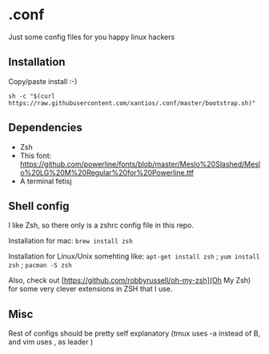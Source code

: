 # .conf
Just some config files for you happy linux hackers

Installation
--------

Copy/paste install :-)

``sh -c "$(curl https://raw.githubusercontent.com/xantios/.conf/master/bootstrap.sh)"``

Dependencies
---------
- Zsh
- This font: https://github.com/powerline/fonts/blob/master/Meslo%20Slashed/Meslo%20LG%20M%20Regular%20for%20Powerline.ttf
- A terminal fetisj 

Shell config
---------

I like Zsh, so there only is a zshrc config file in this repo. 

Installation for mac: 
``brew install zsh``

Installation for Linux/Unix somehting like:
``apt-get install zsh`` ;
``yum install zsh`` ;
``pacman -S zsh``

Also, check out [https://github.com/robbyrussell/oh-my-zsh](Oh My Zsh) for some very clever extensions in ZSH that I use.

Misc
--------

Rest of configs should be pretty self explanatory 
(tmux uses <ctrl>-a instead of B, and vim uses , as leader )
